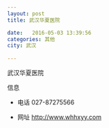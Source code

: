 ```yaml
--- 
layout: post 
title: 武汉华夏医院

date:   2016-05-03 13:39:56 
categories: 其他  
city: 武汉
  
--- 
```

   
武汉华夏医院

信息
 - 电话 027-87275566

 - 网址 http://www.whhxyy.com


